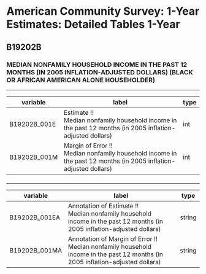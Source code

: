 # American Community Survey: 1-Year Estimates: Detailed Tables 1-Year

## B19202B

### MEDIAN NONFAMILY HOUSEHOLD INCOME IN THE PAST 12 MONTHS (IN 2005 INFLATION-ADJUSTED DOLLARS) (BLACK OR AFRICAN AMERICAN ALONE HOUSEHOLDER)

___

| variable | label | type |
| ----- | ----- | ----- |
| B19202B_001E | Estimate !!<br>Median nonfamily household income in the past 12 months (in 2005 inflation-adjusted dollars) | int |
| B19202B_001M | Margin of Error !!<br>Median nonfamily household income in the past 12 months (in 2005 inflation-adjusted dollars) | int |
### 

___

| variable | label | type |
| ----- | ----- | ----- |
| B19202B_001EA | Annotation of Estimate !!<br>Median nonfamily household income in the past 12 months (in 2005 inflation-adjusted dollars) | string |
| B19202B_001MA | Annotation of Margin of Error !!<br>Median nonfamily household income in the past 12 months (in 2005 inflation-adjusted dollars) | string |

